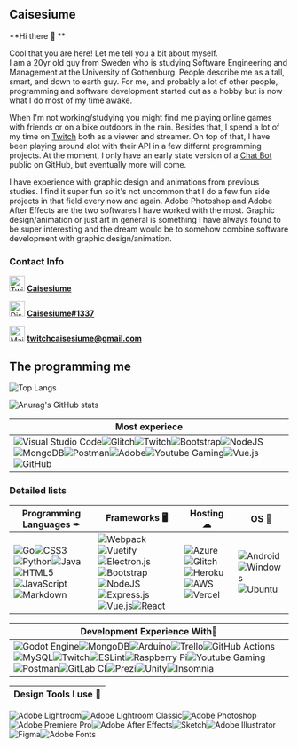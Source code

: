 ## **Caisesiume**

**Hi there 👋 **

Cool that you are here! Let me tell you a bit about myself. <br>
I am a 20yr old guy from Sweden who is studying Software Engineering and Management at the University of Gothenburg. People describe me as a tall, smart, and down to earth guy. For me, and probably a lot of other people, programming and software development started out as a hobby but is now what I do most of my time awake. 

When I'm not working/studying you might find me playing online games with friends or on a bike outdoors in the rain. Besides that, I spend a lot of my time on [Twitch](https://twitch.tv/) both as a viewer and streamer. On top of that, I have been playing around alot with their API in a few differnt programming projects. At the moment, I only have an early state version of a [Chat Bot](https://github.com/Caisesiume/CaiBot) public on GitHub, but eventually more will come.

I have experience with graphic design and animations from previous studies. I find it super fun so it's not uncommon that I do a few fun side projects in that field every now and again. Adobe Photoshop and Adobe After Effects are the two softwares I have worked with the most. Graphic design/animation or just art in general is something I have always found to be super interesting and the dream would be to somehow combine software development with graphic design/animation.
### Contact Info

<img src="https://upload.wikimedia.org/wikipedia/sco/thumb/9/9f/Twitter_bird_logo_2012.svg/1200px-Twitter_bird_logo_2012.svg.png" alt="Twitter Logo" width="28"/>  [**Caisesiume**](https://twitter.com/caisesiume)

<img src="https://discord.com/assets/3437c10597c1526c3dbd98c737c2bcae.svg" alt="Discord Logo" width="28"/> [**Caisesiume#1337**](https://discordapp.com/users/277883519017943042)

<img src="https://upload.wikimedia.org/wikipedia/commons/thumb/8/8c/Gmail_Icon_%282013-2020%29.svg/2048px-Gmail_Icon_%282013-2020%29.svg.png" alt="Mail logo" width="28"/> **twitchcaisesiume@gmail.com**

## The programming me

![Top Langs](https://github-readme-stats.vercel.app/api/top-langs/?username=Caisesiume&custom_title=Caisesiume's%20Languages&theme=synthwave&border_color=24244f&border_radius=2em&langs_count=10&title_color=d9b74c)

![Anurag's GitHub stats](https://github-readme-stats.vercel.app/api?username=Caisesiume&show_icons=true&theme=synthwave&hide=contribs,issues&count_private=true&border_color=24244f&border_radius=2em&title_color=d9b74c&count_private=true)

| Most experiece |
| --- | 
| ![Visual Studio Code](https://img.shields.io/badge/Visual%20Studio%20Code-0078d7.svg?style=for-the-badge&logo=visual-studio-code&logoColor=white)![Glitch](https://img.shields.io/badge/glitch-%233333FF.svg?style=for-the-badge&logo=glitch&logoColor=white)![Twitch](https://img.shields.io/badge/Twitch-9347FF?style=for-the-badge&logo=twitch&logoColor=white)![Bootstrap](https://img.shields.io/badge/bootstrap-%23563D7C.svg?style=for-the-badge&logo=bootstrap&logoColor=white)![NodeJS](https://img.shields.io/badge/node.js-6DA55F?style=for-the-badge&logo=node.js&logoColor=white)![MongoDB](https://img.shields.io/badge/MongoDB-%234ea94b.svg?style=for-the-badge&logo=mongodb&logoColor=white)![Postman](https://img.shields.io/badge/Postman-FF6C37?style=for-the-badge&logo=postman&logoColor=white)![Adobe](https://img.shields.io/badge/adobe-%23FF0000.svg?style=for-the-badge&logo=adobe&logoColor=white)![Youtube Gaming](https://img.shields.io/badge/Youtube%20Gaming-FF0000?style=for-the-badge&logo=Youtubegaming&logoColor=white)![Vue.js](https://img.shields.io/badge/vuejs-%2335495e.svg?style=for-the-badge&logo=vuedotjs&logoColor=%234FC08D)![GitHub](https://img.shields.io/badge/github-%23121011.svg?style=for-the-badge&logo=github&logoColor=white) |

### Detailed lists

|   Programming Languages ✒	|  Frameworks 🖥	|  Hosting ☁	|  OS 🧠	|
|---	|---	|---	|---	|
| ![Go](https://img.shields.io/badge/go-%2300ADD8.svg?style=for-the-badge&logo=go&logoColor=white)![CSS3](https://img.shields.io/badge/css3-%231572B6.svg?style=for-the-badge&logo=css3&logoColor=white)![Python](https://img.shields.io/badge/python-3670A0?style=for-the-badge&logo=python&logoColor=ffdd54)![Java](https://img.shields.io/badge/java-%23ED8B00.svg?style=for-the-badge&logo=java&logoColor=white)![HTML5](https://img.shields.io/badge/html5-%23E34F26.svg?style=for-the-badge&logo=html5&logoColor=white)![JavaScript](https://img.shields.io/badge/javascript-%23323330.svg?style=for-the-badge&logo=javascript&logoColor=%23F7DF1E)![Markdown](https://img.shields.io/badge/markdown-%23000000.svg?style=for-the-badge&logo=markdown&logoColor=white)|![Webpack](https://img.shields.io/badge/webpack-%238DD6F9.svg?style=for-the-badge&logo=webpack&logoColor=black)![Vuetify](https://img.shields.io/badge/Vuetify-1867C0?style=for-the-badge&logo=vuetify&logoColor=AEDDFF)![Electron.js](https://img.shields.io/badge/Electron-191970?style=for-the-badge&logo=Electron&logoColor=white)![Bootstrap](https://img.shields.io/badge/bootstrap-%23563D7C.svg?style=for-the-badge&logo=bootstrap&logoColor=white)![NodeJS](https://img.shields.io/badge/node.js-6DA55F?style=for-the-badge&logo=node.js&logoColor=white)![Express.js](https://img.shields.io/badge/express.js-%23404d59.svg?style=for-the-badge&logo=express&logoColor=%2361DAFB)![Vue.js](https://img.shields.io/badge/vuejs-%2335495e.svg?style=for-the-badge&logo=vuedotjs&logoColor=%234FC08D)![React](https://img.shields.io/badge/react-%2320232a.svg?style=for-the-badge&logo=react&logoColor=%2361DAFB)|![Azure](https://img.shields.io/badge/azure-%230072C6.svg?style=for-the-badge&logo=azure-devops&logoColor=white)![Glitch](https://img.shields.io/badge/glitch-%233333FF.svg?style=for-the-badge&logo=glitch&logoColor=white)![Heroku](https://img.shields.io/badge/heroku-%23430098.svg?style=for-the-badge&logo=heroku&logoColor=white)![AWS](https://img.shields.io/badge/AWS-%23FF9900.svg?style=for-the-badge&logo=amazon-aws&logoColor=white)![Vercel](https://img.shields.io/badge/vercel-%23000000.svg?style=for-the-badge&logo=vercel&logoColor=white)|![Android](https://img.shields.io/badge/Android-3DDC84?style=for-the-badge&logo=android&logoColor=white)![Windows](https://img.shields.io/badge/Windows-0078D6?style=for-the-badge&logo=windows&logoColor=white)	![Ubuntu](https://img.shields.io/badge/Ubuntu-E95420?style=for-the-badge&logo=ubuntu&logoColor=white)   	|


| **Development Experience With📌** |
| --- | 
| ![Godot Engine](https://img.shields.io/badge/GODOT-%23FFFFFF.svg?style=for-the-badge&logo=godot-engine)![MongoDB](https://img.shields.io/badge/MongoDB-%234ea94b.svg?style=for-the-badge&logo=mongodb&logoColor=white)![Arduino](https://img.shields.io/badge/-Arduino-00979D?style=for-the-badge&logo=Arduino&logoColor=white)![Trello](https://img.shields.io/badge/Trello-%23026AA7.svg?style=for-the-badge&logo=Trello&logoColor=white)![GitHub Actions](https://img.shields.io/badge/githubactions-%232671E5.svg?style=for-the-badge&logo=githubactions&logoColor=white)![MySQL](https://img.shields.io/badge/mysql-%2300f.svg?style=for-the-badge&logo=mysql&logoColor=white)![Twitch](https://img.shields.io/badge/Twitch-9347FF?style=for-the-badge&logo=twitch&logoColor=white)![ESLint](https://img.shields.io/badge/ESLint-4B3263?style=for-the-badge&logo=eslint&logoColor=white)![Raspberry Pi](https://img.shields.io/badge/-RaspberryPi-C51A4A?style=for-the-badge&logo=Raspberry-Pi)![Youtube Gaming](https://img.shields.io/badge/Youtube%20Gaming-FF0000?style=for-the-badge&logo=Youtubegaming&logoColor=white)![Postman](https://img.shields.io/badge/Postman-FF6C37?style=for-the-badge&logo=postman&logoColor=white)![GitLab CI](https://img.shields.io/badge/GitLabCI-%23181717.svg?style=for-the-badge&logo=gitlab&logoColor=white)![Prezi](https://img.shields.io/badge/Prezi-%23000000.svg?style=for-the-badge&logo=Prezi&logoColor=white)![Unity](https://img.shields.io/badge/unity-%23000000.svg?style=for-the-badge&logo=unity&logoColor=white)![Insomnia](https://img.shields.io/badge/Insomnia-black?style=for-the-badge&logo=insomnia&logoColor=5849BE)|


| **Design Tools I use 🎨** |
| --- | 
![Adobe Lightroom](https://img.shields.io/badge/Adobe%20Lightroom-31A8FF.svg?style=for-the-badge&logo=Adobe%20Lightroom&logoColor=white)![Adobe Lightroom Classic](https://img.shields.io/badge/Adobe%20Lightroom%20Classic-31A8FF.svg?style=for-the-badge&logo=Adobe%20Lightroom%20Classic&logoColor=white)![Adobe Photoshop](https://img.shields.io/badge/adobephotoshop-%2331A8FF.svg?style=for-the-badge&logo=adobephotoshop&logoColor=white)![Adobe Premiere Pro](https://img.shields.io/badge/Adobe%20Premiere%20Pro-9999FF.svg?style=for-the-badge&logo=Adobe%20Premiere%20Pro&logoColor=white)![Adobe After Effects](https://img.shields.io/badge/Adobe%20After%20Effects-9999FF.svg?style=for-the-badge&logo=Adobe%20After%20Effects&logoColor=white)![Sketch](https://img.shields.io/badge/Sketch-FFB387?style=for-the-badge&logo=sketch&logoColor=black)![Adobe Illustrator](https://img.shields.io/badge/adobeillustrator-%23FF9A00.svg?style=for-the-badge&logo=adobeillustrator&logoColor=white)![Figma](https://img.shields.io/badge/figma-%23F24E1E.svg?style=for-the-badge&logo=figma&logoColor=white)![Adobe Fonts](https://img.shields.io/badge/Adobe%20Fonts-000B1D.svg?style=for-the-badge&logo=Adobe%20Fonts&logoColor=white)
